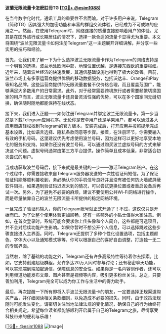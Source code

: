 **波蘭无限流量卡怎麽註冊TG [[TG💪+ @esim1088](https://t.me/s/esim1088)]**

在当今数字化时代，通讯工具的重要性不言而喻。对于许多用户来说，Telegram（简称TG）因其强大的加密功能和丰富的群组交流体验，已经成为不可或缺的应用之一。然而，在使用Telegram时，网络连接的质量直接影响着用户的体验。尤其是在国外旅行或长期居住的情况下，选择一款合适的流量卡显得尤为重要。本文将围绕“波兰无限流量卡如何注册Telegram”这一主题展开详细讲解，并分享一些实用的技巧和经验。

首先，让我们来了解一下为什么选择波兰无限流量卡作为Telegram的网络支持是一个明智的选择。波兰地处欧洲中部，地理位置优越，是连接东西欧的重要枢纽。近年来，随着波兰经济的快速发展，其通信基础设施也得到了极大的改善。目前，波兰市场上有多家运营商提供优质的移动数据服务，包括沃达丰、Orange和Play等知名品牌。这些运营商提供的无限流量套餐不仅价格合理，而且覆盖范围广，能够满足大多数用户的日常需求。此外，对于经常需要跨境旅行或者需要频繁切换国家的用户而言，波兰无限流量卡还具备灵活性强的优势，可以在多个国家间无缝切换，确保随时随地都能保持在线状态。

接下来，我们进入正题——如何注册Telegram并绑定波兰无限流量卡。第一步当然是下载Telegram应用程序。无论你是安卓用户还是苹果用户，都可以通过各大应用商店轻松找到Telegram的官方版本。安装完成后，打开应用并按照提示完成基本设置，比如语言选择、隐私条款同意等步骤。接着，在注册环节，你需要输入有效的手机号码。这里建议优先考虑使用波兰号码，因为这样可以更好地享受本地化的服务和支持。如果你还没有波兰号码，可以通过购买波兰虚拟号码的方式来解决这个问题。虚拟号码通常由第三方平台提供，操作简单且成本低廉，非常适合初次尝试的用户。

当成功获取波兰号码后，接下来就是最关键的一步——激活Telegram账户。在这个过程中，你需要接收来自Telegram服务器发送的一次性验证码短信。为了保证验证码能够顺利接收到，务必确认你的手机信号良好并且没有被任何防火墙或屏蔽软件阻挡。如果遇到验证码迟迟未到的情况，可以尝试更换位置或者重启设备后再试一次。另外，为了避免不必要的麻烦，建议不要使用公共Wi-Fi网络进行操作，而是尽量依靠自己的波兰无限流量卡所提供的稳定网络环境。

一旦完成了验证码输入，你的Telegram账号就正式开通了！不过，这仅仅只是开始而已。为了让整个使用体验更加顺畅，还有一些额外的小贴士值得大家注意。例如，在首次登录时，系统可能会要求你上传头像和个人简介，这些都是可选项目，并不会对后续功能产生影响。如果你暂时不想公开个人信息，可以选择跳过这些步骤直接进入主界面。同时，Telegram还提供了多种个性化设置选项，包括主题颜色、字体大小以及通知模式等等，你可以根据自己的喜好自由调整，打造独一无二的专属界面。

当然啦，除了基础的功能之外，Telegram还有许多高级特性等待着你去探索。比如，它支持创建超级群组，允许多达20万人同时参与讨论；还有秘密聊天功能，可以实现端到端加密通信，保障信息的安全性。如果你是一名内容创作者，还可以利用频道功能发布文章、图片甚至是视频等内容，吸引更多粉丝关注。总之，只要善加利用，Telegram完全可以成为你工作与生活中的得力助手。

最后，再次提醒一下所有即将入手波兰无限流量卡的朋友，一定要选择正规渠道购买产品，并仔细阅读相关条款细则，以免造成不必要的损失。同时，由于政策法规随时可能发生变化，请密切关注当地法律法规的变化情况，确保自己的行为始终符合相关规定。希望每位读者都能够顺利开启属于自己的Telegram之旅，尽情享受科技带来的便利与乐趣！

[[TG💪+ @esim1088](https://t.me/s/esim1088) ![Image](https://i.postimg.cc/4NQfJmqS/Snipaste-2025-05-13-00-14-12.png)]